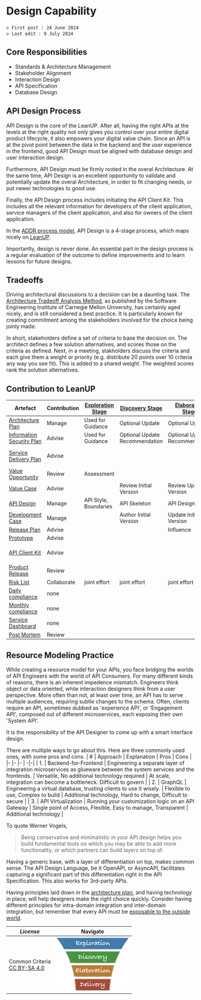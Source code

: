 # Design Capability

```text
> First post : 24 June 2024
> Last edit : 9 July 2024
```

## Core Responsibilities

- Standards & Architecture Management
- Stakeholder Alignment
- Interaction Design
- API Specification
- Database Design

## API Design Process

API Design is the core of the LeanUP. After all, having the right APIs at the levels at the right quality not only gives you control over your entire digital product lifecycle, it also empowers your digital value chain. Since an API is at the pivot point between the data in the backend and the user experience in the frontend, good API Design must be aligned with database design and user interaction design.

Furthermore, API Design must be firmly rooted in the overal Architecture. At the same time, API Design is an excellent opportunity to validate and potentially update the overal Architecture, in order to fit changing needs, or put newer technologies to good use.

Finally, the API Design process includes initiating the API Client Kit. This includes all the relevant information for developers of the client application, service managers of the client application, and also for owners of the client application.

In the [ADDR process model](/LeanUP/References/addr.md), API Design is a 4-stage process, which maps nicely on [LeanUP][leanup].

Importantly, design is never done. An essential part in the design process is a regular evaluation of the outcome to define improvements and to learn lessons for future designs.

## Tradeoffs

Driving architectural discussions to a decision can be a daunting task. The [Architecture Tradeoff Analysis Method](/LeanUP/References/ATAM.pdf), as published by the Software Engineering Institute of Carnegie Mellon University, has certainly aged nicely, and is still considered a best practice. It is particularly known for creating commitment among the stakeholders involved for the choice being joinly made.

In short, stakeholders define a set of criteria to base the decision on. The architect defines a few solution alternatives, and scores those on the criteria as defined. Next, in a meeting, stakholders discuss the criteria and each give them a weight or priority (e.g. distribute 20 points over 10 criteria any way you see fit). This is added to a shared weight. The weighted scores rank the solution alternatives.

## Contribution to LeanUP

| Artefact | Contribution | [Exploration Stage](/LeanUP/Stages/exploration.md) |[Discovery Stage](/LeanUP/Stages/discovery.md) | [Elaboration Stage](/LeanUP/Stages/elaboration.md) | [Delivery Stage](/LeanUP/Stages/delivery.md) |
| ----- | ------------ | - | - | - | - |
| [Architecture Plan](/LeanUP/Artefacts/arch-plan.md) | Manage | Used for Guidance | Optional Update | Optional Update | Optional Update |
| [Information Security Plan](/LeanUP/Artefacts/sec-plan.md) | Advise | Used for Guidance | Optional Update Recommendation | Optional Update Recommendation | Optional Update Recommendation |
| [Service Delivery Plan](/LeanUP/Artefacts/serdel-plan.md) | Advise |  |  |  | Assess feasibility of the service intents |
| [Value Opportunity](/LeanUP/Artefacts/val-oppo.md) | Review | Assessment |  |  |  |
| [Value Case](/LeanUP/Artefacts/val-case.md) | Advise |  | Review Initial Version | Review Updated Version |  |
| [API Design](/LeanUP/Artefacts/api-design.md) | Manage | API Style, Boundaries | API Skeleton | API Design | Refined API Design |
| [Development Case](/LeanUP/Artefacts/dev-case.md) | Manage |  | Author Initial Version | Update Initial Version | Maintain |
| [Release Plan](/LeanUP/Artefacts/rel-plan.md) | Advise |  |  | Influence | Influence |
| [Prototype](/LeanUP/Artefacts/pro-review.md) | Advise |  |  |  | Assessment |
| [API Client Kit](/LeanUP/Artefacts/client-kit.md) | Advise |  |  |  | Assess Completeness and Correctness |
| [Product Release](/LeanUP/Artefacts/rel-review.md) | Review |  |  |  | Assessment |
| [Risk List](/LeanUP/Artefacts/risklist.md) | Collaborate | joint effort | joint effort | joint effort | joint effort |
| [Daily compliance](/LeanUP/Artefacts/dailyCompliance.md) | none |  |  |  |  |
| [Monthly compliance](/LeanUP/Artefacts/monthlyCompliance.md) | none |  |  |  |  |
| [Service Dashboard](/LeanUP/Artefacts/service-dashboard.md) | none |  |  |  |  |
| [Post Mortem][pm] | Review |  |  |  | Assessment |

## Resource Modeling Practice

While creating a resource model for your APIs, you face bridging the worlds of API Engineers with the world of API Consumers. For many different kinds of reasons, there is an inherent impedence mismatch. Engineers think object or data oriented, while interaction designers think from a user perspective. More often than not, at least over time, an API has to serve multiple audiences, requiring subtle changes to the schema. Often, clients require an API, sometimes dubbed as 'experience API', or 'Engagement API', composed out of different microservices, each exposing their own 'System API'.

It is the responsibility of the API Designer to come up with a smart interface design.

There are multiple ways to go about this. Here are three commonly used ones, with some pros and cons.
| # | Approach | Explanation | Pros | Cons |
|- |- |- | -|-|
| 1. | Backend-for-Frontend | Engineering a separate layer of integration microservices as glueware between the system services and the frontends. | Versatile, No additional technology required | At scale, integration can become a bottleneck. Difficult to govern |
| 2. | GraphQL | Engineering a virtual database, trusting clients to use it wisely. | Flexible to use, Complex to build | Additional technology, Hard to change, Difficult to secure |
| 3. | API Virtualization | Running your customization logic on an API Gateway | Single point of Access, Flexible, Easy to manage, Transparent | Additional technology |

To quote Werner Vogels,
> Being conservative and minimalistic in your API design helps you build fundamental tools on which you may be able to add more functionality, or which partners can build layers on top of.

Having a generic base, with a layer of differentiation on top, makes common sense. The API Design Language, be it OpenAPI, or AsyncAPI, facilitates capturing a significant part of this differentation right in the API Specification. This also works for 3rd-party APIs.

Having principles laid down in the [architecture plan](/LeanUP/Artefacts/arch-plan.md), and having technology in place, will help designers make the right choice quickly. Consider having different principles for intra-domain integration and inter-domain integration, but remember that every API must be [exposable to the outside world](/LeanUP/References/api-mandate.md).

| *License* | Navigate |
| - | - |
|Common Criteria</BR>[CC BY-SA 4.0](https://creativecommons.org/licenses/by-sa/4.0/deed.en) | [![LeanUP Logo](/LeanUP/Images/leanupLogo-s.png)](/LeanUP/Capabilities/overview.md) |

[leanup]: /LeanUP/Overview/leanup.md
[pm]: /LeanUP/Artefacts/post-mortem.md
